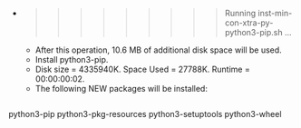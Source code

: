 * >>>>>>>>> Running inst-min-con-xtra-py-python3-pip.sh ...
  * After this operation, 10.6 MB of additional disk space will be used.
  * Install python3-pip.
  * Disk size = 4335940K. Space Used = 27788K. Runtime = 00:00:00:02.
  * The following NEW packages will be installed:
  ```bash
python3-pip python3-pkg-resources python3-setuptools python3-wheel
  ```
